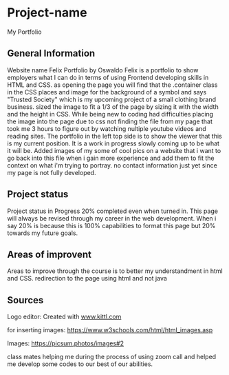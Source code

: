 # Project-name
My Portfolio

## General Information
Website name Felix Portfolio by Oswaldo Felix is a portfolio to show employers what I can do in terms of using Frontend developing skills in HTML and CSS. as opening the page you will find that the .container class in the CSS places and image for the background of a symbol and says "Trusted Society" which is my upcoming project of a small clothing brand business. sized the image to fit a 1/3 of the page by sizing it with the width and the height in CSS. While being new to coding had difficulties placing the image into the page due to css not finding the file from my page that took me 3 hours to figure out by watching nultiple youtube videos and reading sites. The portfolio in the left top side is to show the viewer that this is my current position. It is a work in progress slowly coming up to be what it will be. Added images of my some of cool pics on a website that i want to go back into this file when i gain more experience and add them to fit the context on what i'm trying to portray. no contact information just yet since my page is not fully developed.

## Project status
Project status in Progress
20% completed even when turned in. This page will always be revised through my career in the web development. When i say 20% is because this is 100% capabilities to format this page but 20% towards my future goals.

## Areas of improvent
Areas to improve through the course is to better my understandment in html and CSS.
redirection to the page using html and not java

## Sources
Logo editor:
Created with www.kittl.com

for inserting images:
https://www.w3schools.com/html/html_images.asp

Images:
https://picsum.photos/images#2

class mates helping me during the process of using zoom call and helped me develop some codes to our best of our abilities.
